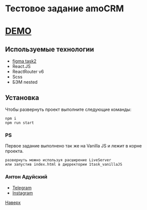 # Тестовое задание amoCRM

# [DEMO](https://antonaduisky.github.io/amo_task/)

## Используемые технологии

- [figma task2](https://www.figma.com/file/ja6QtJ9gv2JuxSDIAClL1O/Welbex?type=design&node-id=0-1&t=g13LjIA7s3wRjIVm-0)
- React.JS
- ReactRouter v6
- Scss
- БЭМ nested

## Установка

Чтобы развернуть проект выполните следующие команды:

```code
npm i
npm run start
```

### PS

Первое задание выполнено так же на Vanilla JS и лежит в корне проекта.

```code
развернуть можно используя расширение LiveServer
или запустив index.html в дирректории 1task_vanillaJS
```

### Антон Адуйский

- [Telegram](https://t.me/aduiskywalker)
- [Instagram](https://www.instagram.com/aduiskywalker/)

[Наверх](#top)
